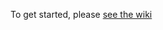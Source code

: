 To get started, please [see the wiki](https://github.com/dispersionlab/welcome/wiki/how_to_participate!)
